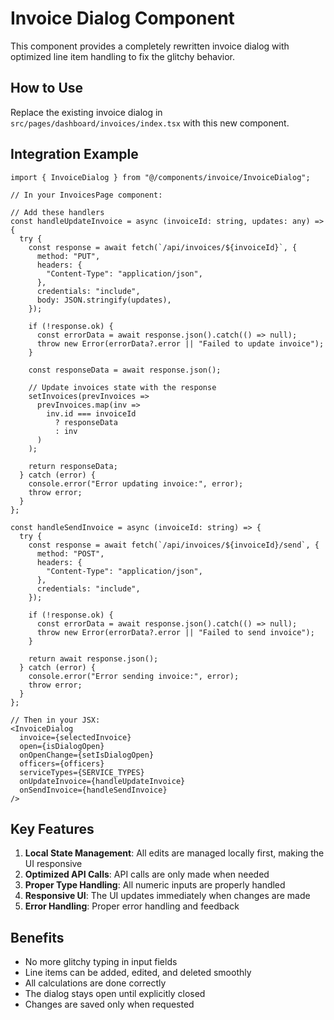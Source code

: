 # Invoice Dialog Component

This component provides a completely rewritten invoice dialog with optimized line item handling to fix the glitchy behavior.

## How to Use

Replace the existing invoice dialog in `src/pages/dashboard/invoices/index.tsx` with this new component.

## Integration Example

```tsx
import { InvoiceDialog } from "@/components/invoice/InvoiceDialog";

// In your InvoicesPage component:

// Add these handlers
const handleUpdateInvoice = async (invoiceId: string, updates: any) => {
  try {
    const response = await fetch(`/api/invoices/${invoiceId}`, {
      method: "PUT",
      headers: {
        "Content-Type": "application/json",
      },
      credentials: "include",
      body: JSON.stringify(updates),
    });
    
    if (!response.ok) {
      const errorData = await response.json().catch(() => null);
      throw new Error(errorData?.error || "Failed to update invoice");
    }
    
    const responseData = await response.json();
    
    // Update invoices state with the response
    setInvoices(prevInvoices => 
      prevInvoices.map(inv => 
        inv.id === invoiceId 
          ? responseData
          : inv
      )
    );
    
    return responseData;
  } catch (error) {
    console.error("Error updating invoice:", error);
    throw error;
  }
};

const handleSendInvoice = async (invoiceId: string) => {
  try {
    const response = await fetch(`/api/invoices/${invoiceId}/send`, {
      method: "POST",
      headers: {
        "Content-Type": "application/json",
      },
      credentials: "include",
    });
    
    if (!response.ok) {
      const errorData = await response.json().catch(() => null);
      throw new Error(errorData?.error || "Failed to send invoice");
    }
    
    return await response.json();
  } catch (error) {
    console.error("Error sending invoice:", error);
    throw error;
  }
};

// Then in your JSX:
<InvoiceDialog
  invoice={selectedInvoice}
  open={isDialogOpen}
  onOpenChange={setIsDialogOpen}
  officers={officers}
  serviceTypes={SERVICE_TYPES}
  onUpdateInvoice={handleUpdateInvoice}
  onSendInvoice={handleSendInvoice}
/>
```

## Key Features

1. **Local State Management**: All edits are managed locally first, making the UI responsive
2. **Optimized API Calls**: API calls are only made when needed
3. **Proper Type Handling**: All numeric inputs are properly handled
4. **Responsive UI**: The UI updates immediately when changes are made
5. **Error Handling**: Proper error handling and feedback

## Benefits

- No more glitchy typing in input fields
- Line items can be added, edited, and deleted smoothly
- All calculations are done correctly
- The dialog stays open until explicitly closed
- Changes are saved only when requested
